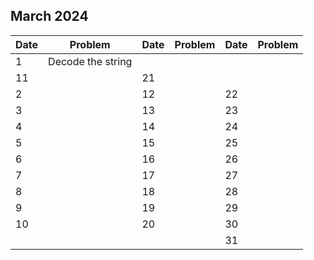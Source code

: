 ## March 2024

| Date | Problem           | Date | Problem | Date | Problem |
| ---- | ----------------- | ---- | ------- | ---- | ------- |
| 1    | Decode the string |
| 11   |                   | 21   |         |
| 2    |                   | 12   |         | 22   |         |
| 3    |                   | 13   |         | 23   |         |
| 4    |                   | 14   |         | 24   |         |
| 5    |                   | 15   |         | 25   |         |
| 6    |                   | 16   |         | 26   |         |
| 7    |                   | 17   |         | 27   |         |
| 8    |                   | 18   |         | 28   |         |
| 9    |                   | 19   |         | 29   |         |
| 10   |                   | 20   |         | 30   |         |
|      |                   |      |         | 31   |         |
